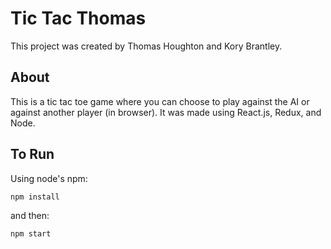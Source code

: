 # Tic Tac Thomas

This project was created by Thomas Houghton and Kory Brantley.

## About

This is a tic tac toe game where you can choose to play against the AI or against another player (in browser). It was made using React.js, Redux, and Node.

## To Run

Using node's npm:

`npm install`

and then:

`npm start`